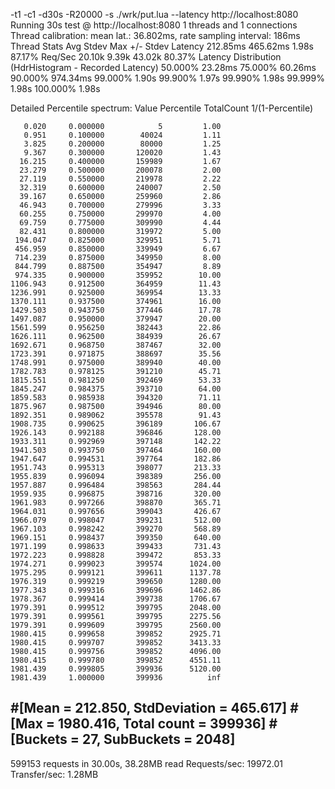 -t1 -c1 -d30s -R20000 -s ./wrk/put.lua --latency http://localhost:8080
Running 30s test @ http://localhost:8080
  1 threads and 1 connections
  Thread calibration: mean lat.: 36.802ms, rate sampling interval: 186ms
  Thread Stats   Avg      Stdev     Max   +/- Stdev
    Latency   212.85ms  465.62ms   1.98s    87.17%
    Req/Sec    20.10k     9.39k   43.02k    80.37%
  Latency Distribution (HdrHistogram - Recorded Latency)
 50.000%   23.28ms
 75.000%   60.26ms
 90.000%  974.34ms
 99.000%    1.90s 
 99.900%    1.97s 
 99.990%    1.98s 
 99.999%    1.98s 
100.000%    1.98s 

  Detailed Percentile spectrum:
       Value   Percentile   TotalCount 1/(1-Percentile)

       0.020     0.000000            5         1.00
       0.951     0.100000        40024         1.11
       3.825     0.200000        80000         1.25
       9.367     0.300000       120020         1.43
      16.215     0.400000       159989         1.67
      23.279     0.500000       200078         2.00
      27.119     0.550000       219978         2.22
      32.319     0.600000       240007         2.50
      39.167     0.650000       259960         2.86
      46.943     0.700000       279996         3.33
      60.255     0.750000       299970         4.00
      69.759     0.775000       309990         4.44
      82.431     0.800000       319972         5.00
     194.047     0.825000       329951         5.71
     456.959     0.850000       339949         6.67
     714.239     0.875000       349950         8.00
     844.799     0.887500       354947         8.89
     974.335     0.900000       359952        10.00
    1106.943     0.912500       364959        11.43
    1236.991     0.925000       369954        13.33
    1370.111     0.937500       374961        16.00
    1429.503     0.943750       377446        17.78
    1497.087     0.950000       379947        20.00
    1561.599     0.956250       382443        22.86
    1626.111     0.962500       384939        26.67
    1692.671     0.968750       387467        32.00
    1723.391     0.971875       388697        35.56
    1748.991     0.975000       389940        40.00
    1782.783     0.978125       391210        45.71
    1815.551     0.981250       392469        53.33
    1845.247     0.984375       393710        64.00
    1859.583     0.985938       394320        71.11
    1875.967     0.987500       394946        80.00
    1892.351     0.989062       395578        91.43
    1908.735     0.990625       396189       106.67
    1926.143     0.992188       396846       128.00
    1933.311     0.992969       397148       142.22
    1941.503     0.993750       397464       160.00
    1947.647     0.994531       397764       182.86
    1951.743     0.995313       398077       213.33
    1955.839     0.996094       398389       256.00
    1957.887     0.996484       398563       284.44
    1959.935     0.996875       398716       320.00
    1961.983     0.997266       398870       365.71
    1964.031     0.997656       399043       426.67
    1966.079     0.998047       399231       512.00
    1967.103     0.998242       399270       568.89
    1969.151     0.998437       399350       640.00
    1971.199     0.998633       399433       731.43
    1972.223     0.998828       399472       853.33
    1974.271     0.999023       399574      1024.00
    1975.295     0.999121       399611      1137.78
    1976.319     0.999219       399650      1280.00
    1977.343     0.999316       399696      1462.86
    1978.367     0.999414       399738      1706.67
    1979.391     0.999512       399795      2048.00
    1979.391     0.999561       399795      2275.56
    1979.391     0.999609       399795      2560.00
    1980.415     0.999658       399852      2925.71
    1980.415     0.999707       399852      3413.33
    1980.415     0.999756       399852      4096.00
    1980.415     0.999780       399852      4551.11
    1981.439     0.999805       399936      5120.00
    1981.439     1.000000       399936          inf
#[Mean    =      212.850, StdDeviation   =      465.617]
#[Max     =     1980.416, Total count    =       399936]
#[Buckets =           27, SubBuckets     =         2048]
----------------------------------------------------------
  599153 requests in 30.00s, 38.28MB read
Requests/sec:  19972.01
Transfer/sec:      1.28MB


